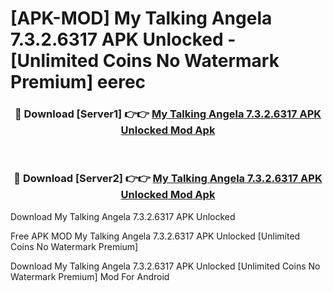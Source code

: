 # [APK-MOD] My Talking Angela 7.3.2.6317 APK Unlocked - [Unlimited Coins No Watermark Premium] eerec



<div align="center">
<h3>🔴 Download [Server1] 👉👉 <a href="https://momento.my/?title=My_Talking_Angela_7.3.2.6317_APK_Unlocked">My Talking Angela 7.3.2.6317 APK Unlocked Mod Apk</a></h3><br>

<h3>🔴 Download [Server2] 👉👉 <a href="https://momento.my/?title=My_Talking_Angela_7.3.2.6317_APK_Unlocked">My Talking Angela 7.3.2.6317 APK Unlocked Mod Apk</a></h3>
</div>



Download My Talking Angela 7.3.2.6317 APK Unlocked 

Free APK MOD My Talking Angela 7.3.2.6317 APK Unlocked [Unlimited Coins No Watermark Premium]

Download My Talking Angela 7.3.2.6317 APK Unlocked [Unlimited Coins No Watermark Premium] Mod For Android
